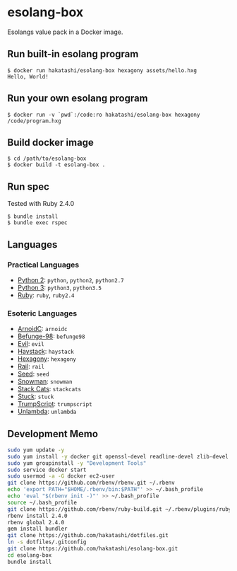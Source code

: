 # esolang-box

Esolangs value pack in a Docker image.

## Run built-in esolang program

	$ docker run hakatashi/esolang-box hexagony assets/hello.hxg
	Hello, World!

## Run your own esolang program

	$ docker run -v `pwd`:/code:ro hakatashi/esolang-box hexagony /code/program.hxg

## Build docker image

	$ cd /path/to/esolang-box
	$ docker build -t esolang-box .

## Run spec

Tested with Ruby 2.4.0

	$ bundle install
	$ bundle exec rspec

## Languages

### Practical Languages

* [Python 2](https://www.python.org/): `python`, `python2`, `python2.7`
* [Python 3](https://www.python.org/): `python3`, `python3.5`
* [Ruby](https://www.ruby-lang.org/): `ruby`, `ruby2.4`

### Esoteric Languages

* [ArnoidC](http://lhartikk.github.io/ArnoldC/): `arnoidc`
* [Befunge-98](https://esolangs.org/wiki/Befunge): `befunge98`
* [Evil](https://esolangs.org/wiki/Evil): `evil`
* [Haystack](https://github.com/kade-robertson/haystack): `haystack`
* [Hexagony](https://github.com/m-ender/hexagony): `hexagony`
* [Rail](https://esolangs.org/wiki/Rail): `rail`
* [Seed](https://esolangs.org/wiki/Seed): `seed`
* [Snowman](https://github.com/KeyboardFire/snowman-lang): `snowman`
* [Stack Cats](https://github.com/m-ender/stackcats): `stackcats`
* [Stuck](https://esolangs.org/wiki/Stuck): `stuck`
* [TrumpScript](http://samshadwell.me/TrumpScript/): `trumpscript`
* [Unlambda](http://www.madore.org/~david/programs/unlambda/): `unlambda`

## Development Memo

```sh
sudo yum update -y
sudo yum install -y docker git openssl-devel readline-devel zlib-devel
sudo yum groupinstall -y "Development Tools"
sudo service docker start
sudo usermod -a -G docker ec2-user
git clone https://github.com/rbenv/rbenv.git ~/.rbenv
echo 'export PATH="$HOME/.rbenv/bin:$PATH"' >> ~/.bash_profile
echo 'eval "$(rbenv init -)"' >> ~/.bash_profile
source ~/.bash_profile
git clone https://github.com/rbenv/ruby-build.git ~/.rbenv/plugins/ruby-build
rbenv install 2.4.0
rbenv global 2.4.0
gem install bundler
git clone https://github.com/hakatashi/dotfiles.git
ln -s dotfiles/.gitconfig
git clone https://github.com/hakatashi/esolang-box.git
cd esolang-box
bundle install
```
